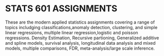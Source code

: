 # STATS 601 ASSIGNMENTS
These are the modern applied statistics assignments covering a range of topics includging classifications,anomaly detection, 
clustering, and simple linear regressions, multiple linear regression,logistic and poisson regressions. Density Estimation,
Recursive partioning, Generalized additive and spline models, survival analysis, longitudinal data analysis and mixed models,
multiple comparisons, FDR, meta-analysis/large scale inference.
